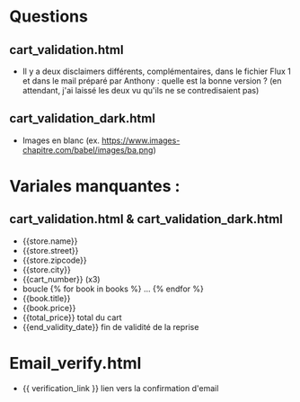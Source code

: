 # Questions
## cart_validation.html

- Il y a deux disclaimers différents, complémentaires, dans le fichier Flux 1 et dans le mail préparé par Anthony : quelle est la bonne version ? (en attendant, j'ai laissé les deux vu qu'ils ne se contredisaient pas)

## cart_validation_dark.html

- Images en blanc (ex. https://www.images-chapitre.com/babel/images/ba.png)


# Variales manquantes : 
## cart_validation.html & cart_validation_dark.html
- {{store.name}}
- {{store.street}}
- {{store.zipcode}}
- {{store.city}}
- {{cart_number}} (x3)
- boucle {% for book in books %} ... {% endfor %} 
- {{book.title}}
- {{book.price}}
- {{total_price}} total du cart
- {{end_validity_date}} fin de validité de la reprise

# Email_verify.html
- {{ verification_link }} lien vers la confirmation d'email
